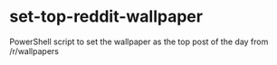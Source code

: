# set-top-reddit-wallpaper
PowerShell script to set the wallpaper as the top post of the day from /r/wallpapers
